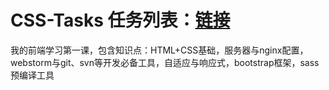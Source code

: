 # CSS-Tasks 任务列表：<a href="http://www.jnshu.com/occupation/1/task">链接</a>
我的前端学习第一课，包含知识点：HTML+CSS基础，服务器与nginx配置，webstorm与git、svn等开发必备工具，自适应与响应式，bootstrap框架，sass预编译工具
